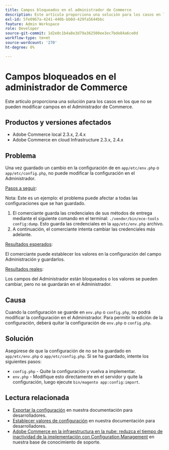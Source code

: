 ```yaml
---
title: Campos bloqueados en el administrador de Commerce
description: Este artículo proporciona una solución para los casos en los que no se pueden modificar campos en el Administrador de Commerce.
exl-id: 5fe0967a-4241-440b-bb0d-429fa5644bbc
feature: Admin Workspace
role: Developer
source-git-commit: 1d2e0c1b4a8e3d79a362500ee3ec7bde84a6ce0d
workflow-type: tm+mt
source-wordcount: '270'
ht-degree: 0%

---
```


# Campos bloqueados en el administrador de Commerce

Este artículo proporciona una solución para los casos en los que no se pueden modificar campos en el Administrador de Commerce.

## Productos y versiones afectados

* Adobe Commerce local 2.3.x, 2.4.x
* Adobe Commerce en cloud Infrastructure 2.3.x, 2.4.x

## Problema

Una vez guardado un cambio en la configuración de en `app/etc/env.php` o `app/etc/config.php`, no puede modificar la configuración en el Administrador.

<u>Pasos a seguir</u>:

Nota: Este es un ejemplo: el problema puede afectar a todas las configuraciones que se han guardado.

1. El comerciante guarda las credenciales de sus métodos de entrega mediante el siguiente comando en el terminal: `./vendor/bin/ece-tools config:dump`. Esto guarda las credenciales en la `app/etc/env.php` archivo.
1. A continuación, el comerciante intenta cambiar las credenciales más adelante.

<u>Resultados esperados</u>:

El comerciante puede establecer los valores en la configuración del campo Administración y guardarlos.

<u>Resultados reales</u>:

Los campos del Administrador están bloqueados o los valores se pueden cambiar, pero no se guardarán en el Administrador.

## Causa

Cuando la configuración se guarde en `env.php` o `config.php`, no podrá modificar la configuración en el Administrador. Para permitir la edición de la configuración, deberá quitar la configuración de `env.php` o `config.php`.

## Solución

Asegúrese de que la configuración de no se ha guardado en `app/etc/env.php` o `app/etc/config.php`. Si se ha guardado, intente los siguientes pasos:

* `config.php` - Quite la configuración y vuelva a implementar.
* `env.php` - Modifique esto directamente en el servidor y quite la configuración, luego ejecute `bin/magento app:config:import`.

## Lectura relacionada

* [Exportar la configuración](https://devdocs.magento.com/guides/v2.4/config-guide/cli/config-cli-subcommands-config-mgmt-export.html#sensitive-or-system-specific-settings) en nuestra documentación para desarrolladores.
* [Establecer valores de configuración](https://devdocs.magento.com/guides/v2.4/config-guide/cli/config-cli-subcommands-config-mgmt-set.html#config-cli-config-set) en nuestra documentación para desarrolladores.
* [Adobe Commerce en la infraestructura en la nube: reduzca el tiempo de inactividad de la implementación con Configuration Management](/help/how-to/general/magento-cloud-reduce-deployment-downtime-with-configuration-management.md) en nuestra base de conocimiento de soporte.
